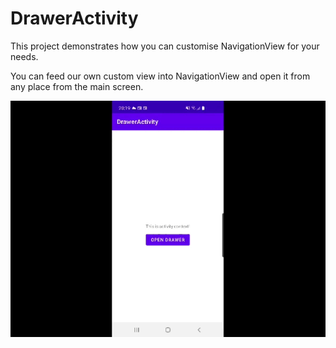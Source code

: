 # DrawerActivity
This project demonstrates how you can customise NavigationView for your needs.

You can feed our own custom view into NavigationView and open it from any place from the main screen.

![demo](/files/device-2021-08-18-201944.gif)
